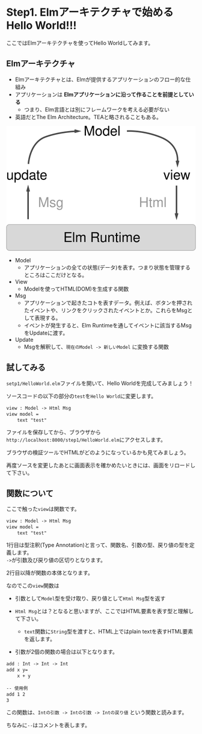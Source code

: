 # Step1. Elmアーキテクチャで始めるHello World!!!

ここではElmアーキテクチャを使ってHello Worldしてみます。

## Elmアーキテクチャ
- Elmアーキテクチャとは、Elmが提供するアプリケーションのフロー的な仕組み
- アプリケーションは __Elmアプリケーションに沿って作ることを前提としている__
  - つまり、Elm言語とは別にフレームワークを考える必要がない
- 英語だとThe Elm Architecture。TEAと略されることもある。

![TEA](elm-architecture.svg)

- Model
  - アプリケーションの全ての状態(データ)を表す。つまり状態を管理するところはここだけとなる。
- View
  - Modelを使ってHTML(DOM)を生成する関数
- Msg
  - アプリケーションで起きたコトを表すデータ。例えば、ボタンを押されたイベントや、リンクをクリックされたイベントとか。これらをMsgとして表現する。
  - イベントが発生すると、Elm Runtimeを通してイベントに該当するMsgをUpdateに渡す。
- Update
  - Msgを解釈して、`現在のModel -> 新しいModel` に変換する関数

## 試してみる
`setp1/HelloWorld.elm`ファイルを開いて、Hello Worldを完成してみましょう！

ソースコードの以下の部分の`test`を`Hello World`に変更します。

```
view : Model -> Html Msg
view model =
    text "test"
```

ファイルを保存してから、ブラウザから`http://localhost:8000/step1/HelloWorld.elm`にアクセスします。

ブラウザの検証ツールでHTMLがどのようになっているかも見てみましょう。

再度ソースを変更したあとに画面表示を確かめたいときには、画面をリロードして下さい。


## 関数について
ここで触った`view`は関数です。

```
view : Model -> Html Msg
view model =
    text "test"
```

1行目は型注釈(Type Annotation)と言って、関数名、引数の型、戻り値の型を定義します。  
`->`が引数及び戻り値の区切りとなります。

2行目以降が関数の本体となります。

なのでこの`view`関数は

- 引数として`Model`型を受け取り、戻り値として`Html Msg`型を返す
- `Html Msg`とは？となると思いますが、ここではHTML要素を表す型と理解して下さい。  
  - `text`関数に`String`型を渡すと、HTML上ではplain textを表すHTML要素を返します。

- 引数が2個の関数の場合は以下となります。

```
add : Int -> Int -> Int
add x y=
    x + y

-- 使用例
add 1 2
3 
```

この関数は、`Intの引数 -> Intの引数 -> Intの戻り値` という関数と読みます。

ちなみに`--`はコメントを表します。
